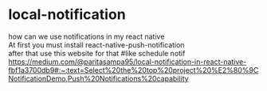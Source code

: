 # local-notification
how can we use notifications in my react native
<br>
At first you must install react-native-push-notification
<br>
after that use this website for that #like schedule notif
https://medium.com/@paritasampa95/local-notification-in-react-native-fbf1a3700db9#:~:text=Select%20the%20top%20project%20%E2%80%9CNotificationDemo,Push%20Notifications%20capability

